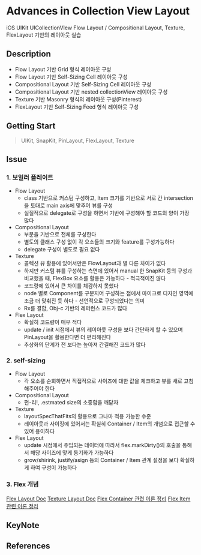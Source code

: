 # Advances in Collection View Layout
iOS UIKit UICollectionVIew Flow Layout / Compositional Layout, Texture, FlexLayout 기반의 레이아웃 실습

## Description
+ Flow Layout 기반 Grid 형식 레이아웃 구성
+ Flow Layout 기반 Self-Sizing Cell 레이아웃 구성
+ Compositional Layout 기반 Self-Sizing Cell 레이아웃 구성
+ Compositional Layout 기반 nested collectionView 레이아웃 구성
+ Texture 기반 Masonry 형식의 레이아웃 구성(Pinterest)
+ FlexLayout 기반 Self-Sizing Feed 형식 레이아웃 구성

## Getting Start
> UIKit, SnapKit, PinLayout, FlexLayout, Texture

## Issue
### 1. 보일러 플레이트
+ Flow Layout
  + class 기반으로 커스텀 구성하고, Item 크기를 기반으로 서로 간 intersection을 토대로 main axis에 맞추어 뷰를 구성
  + 실질적으로 delegate로 구성을 하면서 기반에 구성해야 할 코드의 양이 가장 많다
+ Compositional Layout
  + 부분을 기반으로 전체를 구성한다
  + 별도의 클래스 구성 없이 각 요소들의 크기와 feature를 구성가능하다
  + delegate 구성이 별도로 필요 없다
+ Texture
  + 콜렉션 뷰 활용에 있어서만은 FlowLayout과 별 다른 차이가 없다
  + 하지만 커스텀 뷰를 구성하는 측면에 있어서 manual 한 SnapKit 등의 구성과 비교했을 때, FlexBox 요소를 활용은 가능하다 - 적극적이진 않다
  + 코드량에 있어서 큰 차이를 체감하지 못했다
  + node 별로 Component를 구분지어 구성하는 점에서 마이크로 디자인 영역에 조금 더 맞춰진 듯 하다 - 선언적으로 구성되었다는 의미
  + Rx를 결합, Obj-c 기반의 레퍼런스 코드가 많다
+ Flex Layout
  + 확실히 코드량이 매우 적다
  + update / init 시점에서 뷰의 레이아웃 구성을 보다 간단하게 할 수 있으며 PinLayout을 활용한다면 더 편리해진다
  + 추상화의 단계가 전 보다는 높아져 간결해진 코드가 많다

### 2. self-sizing
+ Flow Layout
  + 각 요소를 순회하면서 직접적으로 사이즈에 대한 값을 체크하고 뷰를 새로 고침 해주어야 한다
+ Compositional Layout
  + 편-리!, .estmated size의 소중함을 깨닫자
+ Texture
  + layoutSpecThatFits의 활용으로 그나마 적용 가능한 수준
  + 레이아웃과 사이징에 있어서는 확실히 Container / Item의 개념으로 접근할 수 있어 용이하다
+ Flex Layout
  + update 시점에서 주입되는 데이터에 따라서 flex.markDirty()의 호출을 통해서 해당 사이즈에 맞게 동기화가 가능하다
  + grow/shirink, justify/asign 등의 Container / Item 관계 설정을 보다 확실하게 하여 구성이 가능하다

### 3. Flex 개념
[Flex Layout Doc](https://github.com/layoutBox/FlexLayout#intro_usage_example)
[Texture Layout Doc](https://texture-kr.gitbook.io/wiki/newbie-guide/flex-box)
[Flex Container 관련 이론 정리](https://velog.io/@simoniful/CSS-CSS-Basics-5)
[Flex Item 관련 이론 정리](https://velog.io/@simoniful/CSS-CSS-Basics-6)

## KeyNote

## References

